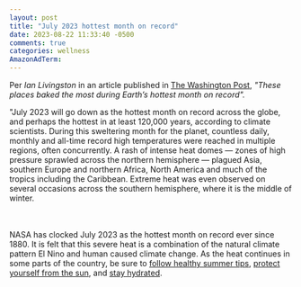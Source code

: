 ```yaml
---
layout: post
title: "July 2023 hottest month on record"
date: 2023-08-22 11:33:40 -0500
comments: true
categories: wellness
AmazonAdTerm:
---
```

Per *Ian Livingston* in an article published in [The Washington Post](https://www.washingtonpost.com/weather/2023/08/02/july-hottest-month-global-temperatures/), *"These places baked the most during Earth’s hottest month on record".*

>
"July 2023 will go down as the hottest month on record across the globe, and perhaps the hottest in at least 120,000 years, according to climate scientists.
During this sweltering month for the planet, countless daily, monthly and all-time record high temperatures were reached in multiple regions, often concurrently.
A rash of intense heat domes — zones of high pressure sprawled across the northern hemisphere — plagued Asia, southern Europe and northern Africa, North America and much of the tropics including the Caribbean. Extreme heat was even observed on several occasions across the southern hemisphere, where it is the middle of winter.

<br><br>
NASA has clocked July 2023 as the hottest month on record ever since 1880. It is felt that this severe heat is a combination of the natural climate pattern El Nino and human caused climate change. As the heat continues in some parts of the country, be sure to [follow healthy summer tips](https://geridoc.net/blog/2022/07/08/healthy-summer-tips/), [protect yourself from the sun](https://geridoc.net/blog/2021/06/26/protecting-yourself-in-the-sun/), and [stay hydrated](https://geridoc.net/blog/2021/06/26/staying-hydrated-in-the-summer/).
